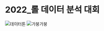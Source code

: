 # 2022_롤 데이터 분석 대회

![데이터톤](https://user-images.githubusercontent.com/80371412/208338492-7f22eddb-b576-43fc-89cf-bd0870a805c3.jpeg)
![가붕가붕](https://user-images.githubusercontent.com/80371412/208339037-9b10f951-4aa4-4bd2-bae8-a6bf762cbd1b.png)
